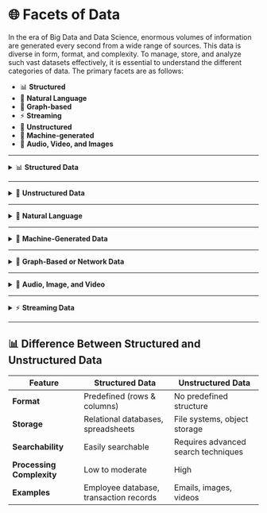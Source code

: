 # 🌐 Facets of Data

In the era of Big Data and Data Science, enormous volumes of information are generated every second from a wide range of sources. This data is diverse in form, format, and complexity. To manage, store, and analyze such vast datasets effectively, it is essential to understand the different categories of data. The primary facets are as follows:

- 📊 **Structured**
- 📝 **Natural Language**
- 🔗 **Graph-based**
- ⚡ **Streaming**
- 📂 **Unstructured**
- 🤖 **Machine-generated**
- 🎥 **Audio, Video, and Images**

---

<details>
<summary>📊 <strong>Structured Data</strong></summary>

- Structured data is arranged in rows and columns, making it easy for applications to retrieve and process.  
- Stored in **Database Management Systems (DBMS)** using a predefined schema.
- Searchable by data type and easily understood by both computers and humans.

**Examples:**
- Excel spreadsheets  
- Customer transaction records  
- Employee databases  

</details>

---

<details>
<summary>📂 <strong>Unstructured Data</strong></summary>

- Does not follow a specified format; no rows and columns.
- Difficult to retrieve required information without specialized processing.
- Can be in forms like text, audio, video, and images.

**Characteristics:**
1. No structural restrictions  
2. Can be of any type  
3. No predefined formats or sequences  
4. Unpredictable in nature  

**Examples:**
- Emails  
- Social media posts  
- Images and videos from smartphones  

</details>

---

<details>
<summary>📝 <strong>Natural Language</strong></summary>

- Special type of unstructured data that comes in human language (written or spoken).
- Requires **Natural Language Processing (NLP)** to interpret meaning.
- Used in entity recognition, topic detection, summarization, and sentiment analysis.

**Processing Steps:**
- Speech recognition  
- Natural language understanding  
- Machine translation  

**Examples:**
- Chatbot interactions  
- Customer reviews  
- News articles  

</details>

---

<details>
<summary>🤖 <strong>Machine-Generated Data</strong></summary>

- Created without human intervention — generated automatically by systems, devices, or sensors.
- Can be structured or unstructured.

**Sources:**
- Server logs  
- IoT devices  
- Network event logs  

**Examples:**
- Web server logs  
- Call detail records from telecom systems  
- Telemetry from connected vehicles  

</details>

---

<details>
<summary>🔗 <strong>Graph-Based or Network Data</strong></summary>

- Represents relationships between entities using **nodes** and **edges**.
- Stored in **graph databases** (e.g., Neo4j) and queried with specialized languages like SPARQL.

**Applications:**
- Fraud detection  
- Social network analysis  
- Recommendation systems  

**Examples:**
- Facebook friend connections  
- Google Knowledge Graph  
- Supply chain relationship maps  

</details>

---

<details>
<summary>🎥 <strong>Audio, Image, and Video</strong></summary>

- Multimedia data that is often large and heterogeneous.
- Requires computer vision, speech recognition, and video analytics.

**Challenges:**
- Large storage requirements  
- High processing complexity  
- Diverse formats (lossless, lossy, uncompressed)  

**Examples:**
- Security camera footage  
- Medical MRI scans  
- YouTube videos and podcasts  

</details>

---

<details>
<summary>⚡ <strong>Streaming Data</strong></summary>

- Continuously generated by many sources in small batches.
- Requires real-time or near-real-time processing.

**Sources:**
- Mobile/web application logs  
- Social media feeds  
- Financial transactions  

**Examples:**
- Twitter live stream data  
- Real-time stock market feeds  
- GPS tracking data from delivery vehicles  

</details>

---

## 📊 Difference Between Structured and Unstructured Data

| Feature                  | Structured Data                          | Unstructured Data                     |
|--------------------------|-------------------------------------------|----------------------------------------|
| **Format**               | Predefined (rows & columns)              | No predefined structure               |
| **Storage**              | Relational databases, spreadsheets       | File systems, object storage          |
| **Searchability**        | Easily searchable                        | Requires advanced search techniques   |
| **Processing Complexity**| Low to moderate                          | High                                   |
| **Examples**             | Employee database, transaction records   | Emails, images, videos                |
